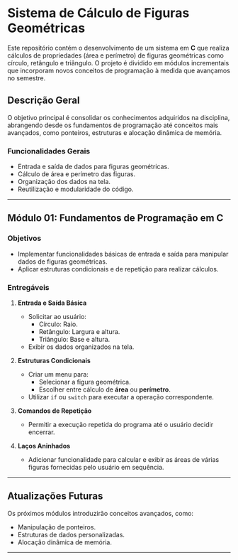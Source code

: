 
# Sistema de Cálculo de Figuras Geométricas

Este repositório contém o desenvolvimento de um sistema em **C** que realiza cálculos de propriedades (área e perímetro) de figuras geométricas como círculo, retângulo e triângulo. O projeto é dividido em módulos incrementais que incorporam novos conceitos de programação à medida que avançamos no semestre.

## Descrição Geral

O objetivo principal é consolidar os conhecimentos adquiridos na disciplina, abrangendo desde os fundamentos de programação até conceitos mais avançados, como ponteiros, estruturas e alocação dinâmica de memória.

### Funcionalidades Gerais
- Entrada e saída de dados para figuras geométricas.
- Cálculo de área e perímetro das figuras.
- Organização dos dados na tela.
- Reutilização e modularidade do código.

---

## Módulo 01: Fundamentos de Programação em C

### Objetivos
- Implementar funcionalidades básicas de entrada e saída para manipular dados de figuras geométricas.
- Aplicar estruturas condicionais e de repetição para realizar cálculos.

### Entregáveis
1. **Entrada e Saída Básica**
    - Solicitar ao usuário:
        - Círculo: Raio.
        - Retângulo: Largura e altura.
        - Triângulo: Base e altura.
    - Exibir os dados organizados na tela.

2. **Estruturas Condicionais**
    - Criar um menu para:
        - Selecionar a figura geométrica.
        - Escolher entre cálculo de **área** ou **perímetro**.
    - Utilizar `if` ou `switch` para executar a operação correspondente.

3. **Comandos de Repetição**
    - Permitir a execução repetida do programa até o usuário decidir encerrar.

4. **Laços Aninhados**
    - Adicionar funcionalidade para calcular e exibir as áreas de várias figuras fornecidas pelo usuário em sequência.

---


## Atualizações Futuras

Os próximos módulos introduzirão conceitos avançados, como:
- Manipulação de ponteiros.
- Estruturas de dados personalizadas.
- Alocação dinâmica de memória.

---
